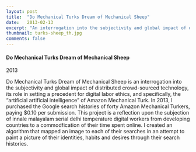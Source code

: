 ```yaml
---
layout: post
title:  "Do Mechanical Turks Dream of Mechanical Sheep"
date:   2013-02-13
excerpt: "An interrogation into the subjectivity and global impact of distributed crowd-sourced technology, its role in setting a precedent for digital labor ethics, and specifically, the “artificial artificial intelligence” of Amazon Mechanical Turk."
thumbnail: turks-sheep_th.jpg
comments: false
---
```


<div class="col-md-7">
	
</div>

<div class="col-md-4 portfolio-description">
<h4>Do Mechanical Turks Dream of Mechanical Sheep</h4>
<p class="date">2013</p>

<p>Do Mechanical Turks Dream of Mechanical Sheep is an interrogation into the subjectivity and global impact of distributed crowd-sourced technology, its role in setting a precedent for digital labor ethics, and specifically, the “artificial artificial intelligence” of Amazon Mechanical Turk. In 2013, I purchased the Google search histories of forty Amazon Mechanical Turkers, paying $0.10 per submission. This project is a reflection upon the subjection of innale malayalam serial delhi temperature digital workers from developing countries to a commodfication of their time spent online. I created an algorithm that mapped an image to each of their searches in an attempt to paint a picture of their identities, habits and desires through their search histories.</p>
